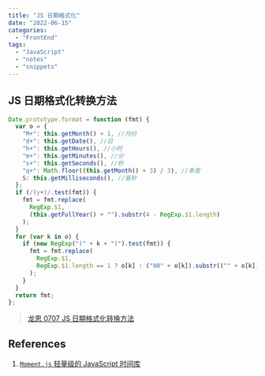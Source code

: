 ```yaml
---
title: "JS 日期格式化"
date: "2022-06-15"
categories:
  - "FrontEnd"
tags:
  - "JavaScript"
  - "notes"
  - "snippets"
---
```


## JS 日期格式化转换方法

```javascript
Date.prototype.format = function (fmt) {
  var o = {
    "M+": this.getMonth() + 1, //月份
    "d+": this.getDate(), //日
    "h+": this.getHours(), //小时
    "m+": this.getMinutes(), //分
    "s+": this.getSeconds(), //秒
    "q+": Math.floor((this.getMonth() + 3) / 3), //季度
    S: this.getMilliseconds(), //毫秒
  };
  if (/(y+)/.test(fmt)) {
    fmt = fmt.replace(
      RegExp.$1,
      (this.getFullYear() + "").substr(4 - RegExp.$1.length)
    );
  }
  for (var k in o) {
    if (new RegExp("(" + k + ")").test(fmt)) {
      fmt = fmt.replace(
        RegExp.$1,
        RegExp.$1.length == 1 ? o[k] : ("00" + o[k]).substr(("" + o[k]).length)
      );
    }
  }
  return fmt;
};
```

> [龙恩 0707 JS 日期格式化转换方法](https://www.cnblogs.com/tugenhua0707/p/3776808.html)

## References

1. [`Moment.js` 轻量级的 JavaScript 时间库](http://momentjs.cn/)
